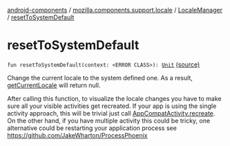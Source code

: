 [android-components](../../index.md) / [mozilla.components.support.locale](../index.md) / [LocaleManager](index.md) / [resetToSystemDefault](./reset-to-system-default.md)

# resetToSystemDefault

`fun resetToSystemDefault(context: <ERROR CLASS>): `[`Unit`](https://kotlinlang.org/api/latest/jvm/stdlib/kotlin/-unit/index.html) [(source)](https://github.com/mozilla-mobile/android-components/blob/master/components/support/locale/src/main/java/mozilla/components/support/locale/LocaleManager.kt#L55)

Change the current locale to the system defined one. As a result, [getCurrentLocale](get-current-locale.md) will
return null.

After calling this function, to visualize the locale changes you have to make sure all your visible activities
get recreated. If your app is using the single activity approach, this will be trivial just call
[AppCompatActivity.recreate](#). On the other hand, if you have multiple activity this could be tricky, one
alternative could be restarting your application process see https://github.com/JakeWharton/ProcessPhoenix

